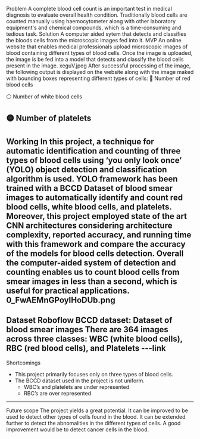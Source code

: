 Problem
A complete blood cell count is an important test in medical diagnosis to evaluate overall health condition. Traditionally blood cells are counted manually using haemocytometer along with other laboratory equipment's and chemical compounds, which is a time-consuming and tedious task. 
Solution
A computer aided sytem that detects and classifies the bloods cells from the microscopic images fed into it.
MVP
An online website that enables medical professionals upload microscopic images of blood containing different types of blood cells. Once the image is uploaded, the image is be fed into a model that detects and classify the blood cells present in the image.
xeguV.jpeg
After successful processing of the image, the following output is  displayed on the website along with the image maked with bounding boxes representing different types of cells:
🔴 Number of red blood cells 

⚪ Number of white blood cells

🟡 Number of platelets
---
Working
In this project, a technique for automatic identification and counting of three types of blood cells using ‘you only look once’ (YOLO) object detection and classification algorithm is used. 
YOLO framework has been trained with a BCCD Dataset of blood smear images to automatically identify and count red blood cells, white blood cells, and platelets. 
Moreover, this project employed state of the art CNN architectures considering architecture complexity, reported accuracy, and running time with this framework and compare the accuracy of the models for blood cells detection. 
Overall the computer-aided system of detection and counting enables us to count blood cells from smear images in less than a second, which is useful for practical applications.
0_FwAEMnGPoyIHoDUb.png
---
Dataset
Roboflow BCCD dataset: Dataset of blood smear images 
There are 364 images across three classes: WBC (white blood cells), RBC (red blood cells), and Platelets
---link
---
Shortcomings
* This project primarily focuses only on three types of blood cells.
* The BCCD dataset used in the project is not uniform.
    * WBC’s and platelets are under represented
    * RBC’s are over represented
---
Future scope
The project yields a great potential. It can be improved to be used to detect other types of cells found in the blood. It can be extended further to detect the abnomalities in the different types of cells. A good improvement would be to detect cancer cells in the blood.
